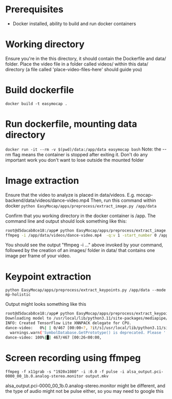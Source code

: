 # Prerequisites

- Docker installed, ability to build and run docker containers

# Working directory

Ensure you're in the this directory, it should contain the Dockerfile and data/ folder. Place the video file in a folder called videos/ within this data/ directory (a file called 'place-video-files-here' should guide you)

# Build dockerfile

`docker build -t easymocap .`

# Run dockerfile, mounting data directory

`docker run -it --rm -v $(pwd)/data:/app/data easymocap bash`
Note: the --rm flag means the container is stopped after exiting it. Don't do any important work you don't want to lose outside the mounted folder

# Image extraction

Ensure that the video to analyze is placed in data/videos. E.g. mocap-backend/data/videos/dance-video.mp4
Then, run this command within docker
`python EasyMocap/apps/preprocess/extract_image.py /app/data`

Confirm that you working directory in the docker container is /app. The command line and output should look something like this:

```bash
root@d5dacab8ce18:/app# python EasyMocap/apps/preprocess/extract_image.py /app/data
ffmpeg -i /app/data/videos/dance-video.mp4  -q:v 1 -start_number 0 /app/data/images/dance-video/%06d.jpg -loglevel quiet
```

You should see the output "ffmpeg -i ..." above invoked by your command, followed by the creation of an images/ folder in data/ that contains one image per frame of your video.

# Keypoint extraction

`python EasyMocap/apps/preprocess/extract_keypoints.py /app/data --mode mp-holistic`

Output might looks something like this

```bash
root@d5dacab8ce18:/app# python EasyMocap/apps/preprocess/extract_keypoints.py /app/data --mode mp-holistic
Downloading model to /usr/local/lib/python3.11/site-packages/mediapipe/modules/pose_landmark/pose_landmark_heavy.tflite
INFO: Created TensorFlow Lite XNNPACK delegate for CPU.
dance-video:   0%| | 0/467 [00:00<?, ?it/s]/usr/local/lib/python3.11/site-packages/google/protobuf/symbol_database.py:55: UserWarning: SymbolDatabase.GetPrototype() is deprecated. Please use message_factory.GetMessageClass() instead. SymbolDatabase.GetPrototype() will be removed soon.
  warnings.warn('SymbolDatabase.GetPrototype() is deprecated. Please '
dance-video: 100%|█| 467/467 [00:26<00:00,
```

# Screen recording using ffmpeg

`ffmpeg -f x11grab -s "1920x1080" -i :0.0 -f pulse -i alsa_output.pci-0000_00_1b.0.analog-stereo.monitor output.mkv`

alsa_output.pci-0000_00_1b.0.analog-stereo.monitor might be different, and the type of audio might not be pulse either, so you may need to google this

